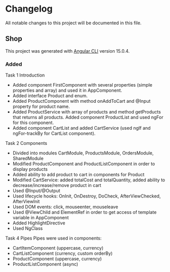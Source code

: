 # Changelog

All notable changes to this project will be documented in this file.

## Shop

This project was generated with [Angular CLI](https://github.com/angular/angular-cli) version 15.0.4.

### Added
Task 1 Introduction
- Added component FirstComponent with several properties (simple properties and array) and used it in AppComponent.
- Added interface Product and enum.
- Added ProductComponent with method onAddToCart and @Input property for product name.
- Added ProductService with array of products and method getProducts that returns all products. Added component ProductList and used ngFor for this component.
- Added component CartList and added CartService (used ngIf and ngFor-trackBy for CartList component).

Task 2 Components
- Divided into modules CartModule, ProductsModule, OrdersModule, SharedModule
- Modified ProductComponent and ProductListComponent in order to display products
- Added ability to add product to cart in components for Product
- Modified CartService: added totalCost and totalQuantity, added ability to decrease/increase/remove product in cart
- Used @Input/@Output
- Used lifecycle hooks: OnInit, OnDestroy, DoCheck, AfterViewChecked, AfterViewInit
- Used DOM events: click, mouseenter, mouseleave
- Used @ViewChild and ElementRef in order to get access of template variable in AppComponent
- Added HighlightDirective
- Used NgClass

Task 4 Pipes
Pipes were used in components:
- CartItemComponent (uppercase, currency)
- CartListComponent (currency, custom orderBy)
- ProductComponent (uppercase, currency)
- ProductListComponent (async)



